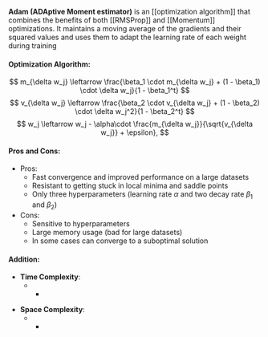 **Adam (ADAptive Moment estimator)** is an [[optimization algorithm]] that combines the benefits of both [[RMSProp]] and [[Momentum]] optimizations. It maintains a moving average of the gradients and their squared values and uses them to adapt the learning rate of each weight during training

#### Optimization Algorithm:
$$
m_{\delta w_j} \leftarrow \frac{\beta_1 \cdot m_{\delta w_j} + (1 - \beta_1) \cdot \delta w_j}{1 - \beta_1^t}
$$
$$
v_{\delta w_j} \leftarrow \frac{\beta_2 \cdot v_{\delta w_j} + (1 - \beta_2) \cdot \delta w_j^2}{1 - \beta_2^t}
$$
$$
w_j \leftarrow w_j - \alpha\cdot \frac{m_{\delta w_j}}{\sqrt{v_{\delta w_j}} + \epsilon},
$$

#### Pros and Cons:

* Pros:
	* Fast convergence and improved performance on a large datasets
	* Resistant to getting stuck in local minima and saddle points
	* Only three hyperparameters (learning rate $\alpha$ and two decay rate $\beta_1$ and $\beta_2$)
* Cons:
	* Sensitive to hyperparameters
	* Large memory usage (bad for large datasets)
	* In some cases can converge to a suboptimal solution

#### Addition:

* **Time Complexity**:
	- -
- **Space Complexity**: 
	- -
